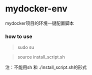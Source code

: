 # mydocker-env
mydocker项目的环境一键配置脚本

### how to use

> sudo su

> source install_script.sh

注：不能用sh 和 ./install_script.sh的形式
